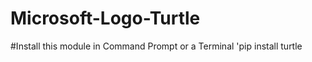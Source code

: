 # Microsoft-Logo-Turtle

#Install this module in Command Prompt or a Terminal
'pip install turtle


